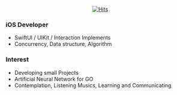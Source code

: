 
<div align=center>

[![Hits](https://hits.seeyoufarm.com/api/count/incr/badge.svg?url=https%3A%2F%2Fgithub.com%2Falex99091)](https://hits.seeyoufarm.com) 

</div>

### iOS Developer
- SwiftUI / UIKit / Interaction Implements 
- Concurrency, Data structure, Algorithm 

### Interest
- Developing small Projects
- Artificial Neural Network for GO
- Contemplation, Listening Musics, Learning and Communicating

<div align=center>
